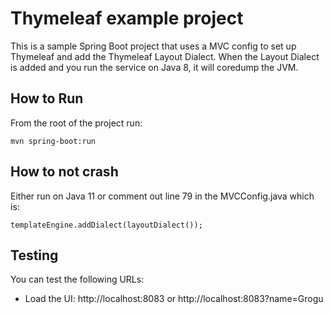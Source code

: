 # Thymeleaf example project
This is a sample Spring Boot project that uses a MVC config to set up Thymeleaf 
and add the Thymeleaf Layout Dialect. When the Layout Dialect is added and you run 
the service on Java 8, it will coredump the JVM. 

## How to Run

From the root of the project run:

```
mvn spring-boot:run
```

## How to not crash

Either run on Java 11 or comment out line 79 in the MVCConfig.java which is:

```
templateEngine.addDialect(layoutDialect());
```

## Testing

You can test the following URLs:
- Load the UI: http://localhost:8083 or http://localhost:8083?name=Grogu

